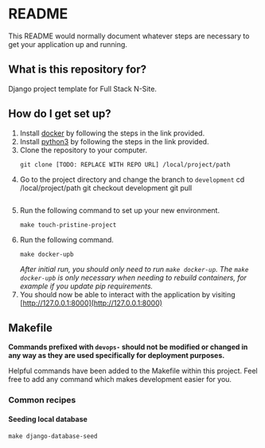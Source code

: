 # README #

This README would normally document whatever steps are necessary to get your application up and running.

## What is this repository for? ##

Django project template for Full Stack N-Site.

## How do I get set up? ##

1. Install [docker](https://docs.docker.com/get-docker/) by following the steps in the link provided.
1. Install [python3](https://www.python.org/downloads/) by following the steps in the link provided.
1. Clone the repository to your computer.
    ```shell script
    git clone [TODO: REPLACE WITH REPO URL] /local/project/path
    ``` 
1. Go to the project directory and change the branch to `development`
    cd /local/project/path
    git checkout development
    git pull
    ``` 
1. Run the following command to set up your new environment.
    ```shell script
    make touch-pristine-project
    ```
1. Run the following command.
    ```shell script
    make docker-upb
    ```
   *After initial run, you should only need to run `make docker-up`. The `make docker-upb` is only necessary when 
   needing to rebuild containers, for example if you update pip requirements.*
1. You should now be able to interact with the application by visiting [http://127.0.0.1:8000](http://127.0.0.1:8000)

## Makefile ##

**Commands prefixed with `devops-` should not be modified or changed in any way 
as they are used specifically for deployment purposes.**

Helpful commands have been added to the Makefile within this project.
Feel free to add any command which makes development easier for you.

### Common recipes ###

#### Seeding local database ####
 ```shell script
make django-database-seed
```

